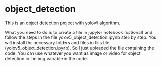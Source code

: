 # object_detection
This is an object detection project with yolov5 algorithm.

What you need to do is to create a file in jupyter notebook (optional) and follow the steps in the file yolov5_object_detection.ipynb step by step. You will install the necessary folders and files in this file (yolov5_object_detection.ipynb). So I just uploaded the file containing the code. You can use whatever you want as image or video for object detection in the img variable in the code.
